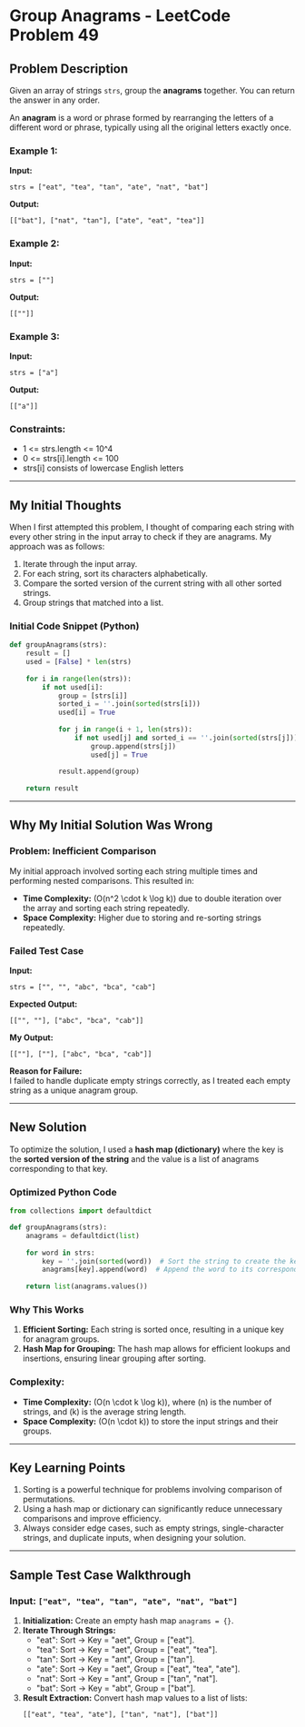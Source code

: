# Group Anagrams - LeetCode Problem 49

## Problem Description
Given an array of strings `strs`, group the **anagrams** together. You can return the answer in any order.

An **anagram** is a word or phrase formed by rearranging the letters of a different word or phrase, typically using all the original letters exactly once.

### Example 1:
**Input:**  
```plaintext
strs = ["eat", "tea", "tan", "ate", "nat", "bat"]
```

**Output:**  
```plaintext
[["bat"], ["nat", "tan"], ["ate", "eat", "tea"]]
```

### Example 2:
**Input:**  
```plaintext
strs = [""]
```

**Output:**  
```plaintext
[[""]]
```

### Example 3:
**Input:**  
```plaintext
strs = ["a"]
```

**Output:**  
```plaintext
[["a"]]
```

### Constraints:
- 1 <= strs.length <= 10^4
- 0 <= strs[i].length <= 100
- strs[i] consists of lowercase English letters

---

## My Initial Thoughts

When I first attempted this problem, I thought of comparing each string with every other string in the input array to check if they are anagrams. My approach was as follows:
1. Iterate through the input array.
2. For each string, sort its characters alphabetically.
3. Compare the sorted version of the current string with all other sorted strings.
4. Group strings that matched into a list.

### Initial Code Snippet (Python)
```python
def groupAnagrams(strs):
    result = []
    used = [False] * len(strs)
    
    for i in range(len(strs)):
        if not used[i]:
            group = [strs[i]]
            sorted_i = ''.join(sorted(strs[i]))
            used[i] = True
            
            for j in range(i + 1, len(strs)):
                if not used[j] and sorted_i == ''.join(sorted(strs[j])):
                    group.append(strs[j])
                    used[j] = True
            
            result.append(group)
    
    return result
```

---

## Why My Initial Solution Was Wrong

### **Problem: Inefficient Comparison**
My initial approach involved sorting each string multiple times and performing nested comparisons. This resulted in:
- **Time Complexity:** \(O(n^2 \cdot k \log k)\) due to double iteration over the array and sorting each string repeatedly.
- **Space Complexity:** Higher due to storing and re-sorting strings repeatedly.

### **Failed Test Case**
**Input:**  
```plaintext
strs = ["", "", "abc", "bca", "cab"]
```

**Expected Output:**  
```plaintext
[["", ""], ["abc", "bca", "cab"]]
```

**My Output:**  
```plaintext
[[""], [""], ["abc", "bca", "cab"]]
```

**Reason for Failure:**  
I failed to handle duplicate empty strings correctly, as I treated each empty string as a unique anagram group.

---

## New Solution

To optimize the solution, I used a **hash map (dictionary)** where the key is the **sorted version of the string** and the value is a list of anagrams corresponding to that key.

### Optimized Python Code
```python
from collections import defaultdict

def groupAnagrams(strs):
    anagrams = defaultdict(list)
    
    for word in strs:
        key = ''.join(sorted(word))  # Sort the string to create the key
        anagrams[key].append(word)  # Append the word to its corresponding group
    
    return list(anagrams.values())
```

### Why This Works
1. **Efficient Sorting:** Each string is sorted once, resulting in a unique key for anagram groups.
2. **Hash Map for Grouping:** The hash map allows for efficient lookups and insertions, ensuring linear grouping after sorting.

### Complexity:
- **Time Complexity:** \(O(n \cdot k \log k)\), where \(n\) is the number of strings, and \(k\) is the average string length.
- **Space Complexity:** \(O(n \cdot k)\) to store the input strings and their groups.

---

## Key Learning Points
1. Sorting is a powerful technique for problems involving comparison of permutations.
2. Using a hash map or dictionary can significantly reduce unnecessary comparisons and improve efficiency.
3. Always consider edge cases, such as empty strings, single-character strings, and duplicate inputs, when designing your solution.

---

## Sample Test Case Walkthrough

### Input: `["eat", "tea", "tan", "ate", "nat", "bat"]`

1. **Initialization:** Create an empty hash map `anagrams = {}`.
2. **Iterate Through Strings:**
   - "eat": Sort → Key = "aet", Group = ["eat"].
   - "tea": Sort → Key = "aet", Group = ["eat", "tea"].
   - "tan": Sort → Key = "ant", Group = ["tan"].
   - "ate": Sort → Key = "aet", Group = ["eat", "tea", "ate"].
   - "nat": Sort → Key = "ant", Group = ["tan", "nat"].
   - "bat": Sort → Key = "abt", Group = ["bat"].
3. **Result Extraction:** Convert hash map values to a list of lists:  
   ```
   [["eat", "tea", "ate"], ["tan", "nat"], ["bat"]]
   ```
